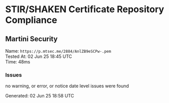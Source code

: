 # STIR/SHAKEN Certificate Repository Compliance

## Martini Security

Name: `https://p.mtsec.me/2884/AnlZB9eSCPw-.pem`\
Tested At: 02 Jun 25 18:45 UTC\
Time: 48ms

### Issues

no warning, or error, or notice date level issues were found

Generated: 02 Jun 25 18:58 UTC
